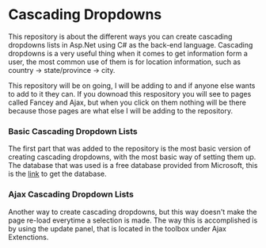 # Cascading Dropdowns

This repository is about the different ways you can create cascading dropdowns lists in Asp.Net using C# as the back-end language. Cascading dropdowns is a very useful thing when it comes to get information form a user, the most common use of them is for location information, such as country -> state/province -> city. 

This repository will be on going, I will be adding to and if anyone else wants to add to it they can. If you downoad this respository you will see to pages called Fancey and Ajax, but when you click on them nothing will be there because those pages are what else I will be adding to the repository. 

### Basic Cascading Dropdown Lists

The first part that was added to the repository is the most basic version of creating cascading dropdowns, with the most basic way of setting them up. The database that was used is a free database provided from Microsoft, this is the [link](https://msftdbprodsamples.codeplex.com/) to get the database.

### Ajax Cascading Dropdown Lists

Another way to create cascading dropdowns, but this way doesn't make the page re-load everytime a selection is made. The way this is 
accomplished is by using the update panel, that is located in the toolbox under Ajax Extenctions.

###
